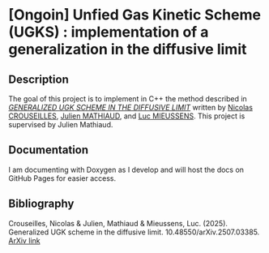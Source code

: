 # \[Ongoin\] Unfied Gas Kinetic Scheme (UGKS) : implementation of a generalization in the diffusive limit

## Description

The goal of this project is to implement in C++ the method described in [*GENERALIZED UGK SCHEME IN THE DIFFUSIVE LIMIT*](https://arxiv.org/abs/2507.03385)  written by [Nicolas CROUSEILLES](https://people.rennes.inria.fr/Nicolas.Crouseilles/), [Julien MATHIAUD](https://julienmathiaud.perso.math.cnrs.fr/), and [Luc MIEUSSENS](https://www.math.u-bordeaux.fr/~lmieusse/index.html). This project is supervised by Julien Mathiaud.


## Documentation

I am documenting with Doxygen as I develop and will host the docs on GitHub Pages for easier access.

## Bibliography
Crouseilles, Nicolas & Julien, Mathiaud & Mieussens, Luc. (2025). Generalized UGK scheme in the diffusive limit. 10.48550/arXiv.2507.03385. [ArXiv link](https://arxiv.org/abs/2507.03385)
